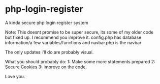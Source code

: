 # php-login-register
A kinda secure php login register system



Note: This doesnt promise to be super secure, its some of my older code but fixed up. I recommend you improve it. config.php has database information/a few variables/functions and navbar.php is the navbar

The only updates i'll do are probably visual.

What you should probably do:
1: Make some more statements prepared
2: Secure Cookies
3: Improve on the code.


Love you.
